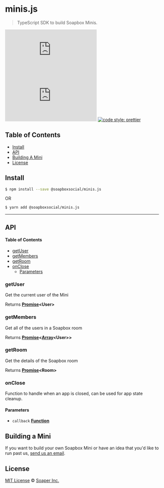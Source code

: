 # minis.js

> TypeScript SDK to build Soapbox Minis.

[![npm version](https://img.shields.io/npm/v/@soapboxsocial/minis.js)](https://www.npmjs.org/package/@soapboxsocial/minis.js)
[![bundlephobia](https://img.shields.io/bundlephobia/minzip/@soapboxsocial/minis.js)](https://bundlephobia.com/result?p=@soapboxsocial/minis.js@1.0.0)
[![code style: prettier](https://img.shields.io/badge/code_style-prettier-ff69b4.svg)](https://github.com/prettier/prettier)

## Table of Contents

- [Install](#install)
- [API](#api)
- [Building A Mini](#building-a-mini)
- [License](#license)

## Install

```sh
$ npm install --save @soapboxsocial/minis.js
```

OR

```sh
$ yarn add @soapboxsocial/minis.js
```

---

## API

<!-- Generated by documentation.js. Update this documentation by updating the source code. -->

#### Table of Contents

- [getUser](#getuser)
- [getMembers](#getmembers)
- [getRoom](#getroom)
- [onClose](#onclose)
  - [Parameters](#parameters)

### getUser

Get the current user of the Mini

Returns **[Promise](https://developer.mozilla.org/docs/Web/JavaScript/Reference/Global_Objects/Promise)&lt;User>**

### getMembers

Get all of the users in a Soapbox room

Returns **[Promise](https://developer.mozilla.org/docs/Web/JavaScript/Reference/Global_Objects/Promise)&lt;[Array](https://developer.mozilla.org/docs/Web/JavaScript/Reference/Global_Objects/Array)&lt;User>>**

### getRoom

Get the details of the Soapbox room

Returns **[Promise](https://developer.mozilla.org/docs/Web/JavaScript/Reference/Global_Objects/Promise)&lt;Room>**

### onClose

Function to handle when an app is closed, can be used for app state cleanup.

#### Parameters

- `callback` **[Function](https://developer.mozilla.org/docs/Web/JavaScript/Reference/Statements/function)**

## Building a Mini

If you want to build your own Soapbox Mini or have an idea that you'd like to run past us, [send us an email](mailto:support@soapbox.social).

## License

[MIT License](https://opensource.org/licenses/MIT) © [Soaper Inc.](https://soapbox.social/)
